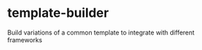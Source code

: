 template-builder
================

Build variations of a common template to integrate with different frameworks
